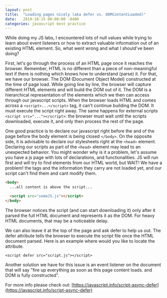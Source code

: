 ```yaml
---
layout: post
title:  "Loading pages nicely (aka defer vs. DOMContentLoaded)"
date:   2019-10-15 08:00:00 -0400
categories: javascript best practice
---
```


While doing my JS labs, I encountered lots of null values while trying to learn about event listeners or how to 
extract valuable information out of an existing HTML element. So, what went wrong and what I should've been doing? 

First, let's go through the process of an HTML page once it reaches the browser. Remember, 
HTML is no different than a piece of non-meaningful text if there is nothing which knows how to understand (parse) it. 
For that, we have our browser. The DOM (Document Object Model) constructed at the time of page load. While going line 
by line, the browser will capture different HTML elements and will build the DOM out of it. The DOM is a hierarchical 
representation of the elements which we then can access through our javascript scripts.
When the browser loads HTML and comes across a `<script>...</script>` tag, it can’t continue building the DOM. 
It must execute the script right away. The same happens for external scripts `<script src="..."></script>`: 
the browser must wait until the scripts downloaded, execute it, and only then process the rest of the page. 

One good practice is to declare our javascript right before the and of the page before the body element is 
being closed `</body>`. On the opposite side, it is advisable to declare our stylesheets right at the `<head>` element. 
Declaring our scripts as part of the `<head>` element may lead to an unexpected behavior. 
You might wonder why is it a problem, let's assume you have a js page with lots of declarations, and functionalities.
JS will run first and will try to find elements from our HTML world, but WAIT! We have a problem! 
the tags and the information they carry are not loaded yet, and our script can't find them and cant modify them.

```html
<body>
  ...all content is above the script...

  <script src="someJS.js"></script>
</body>
```

The browser notices the script (and can start downloading it) only after it parsed the full HTML document 
and represents it as the DOM. For heavy HTML documents, that may be a noticeable delay.

We can also leave it at the top of the page and ask defer to help us out.
The defer attribute tells the browser to execute the script file once the HTML document parsed.
Here is an example where would you like to locate the attribute.
```
<script defer src="script.js"></script>
```

Another solution we have for this issue is an event listener on the document that will say 
"fire up everything as soon as this page content loads. and DOM is fully constructed".

For more info please check out: [https://javascript.info/script-async-defer](https://javascript.info/script-async-defer)